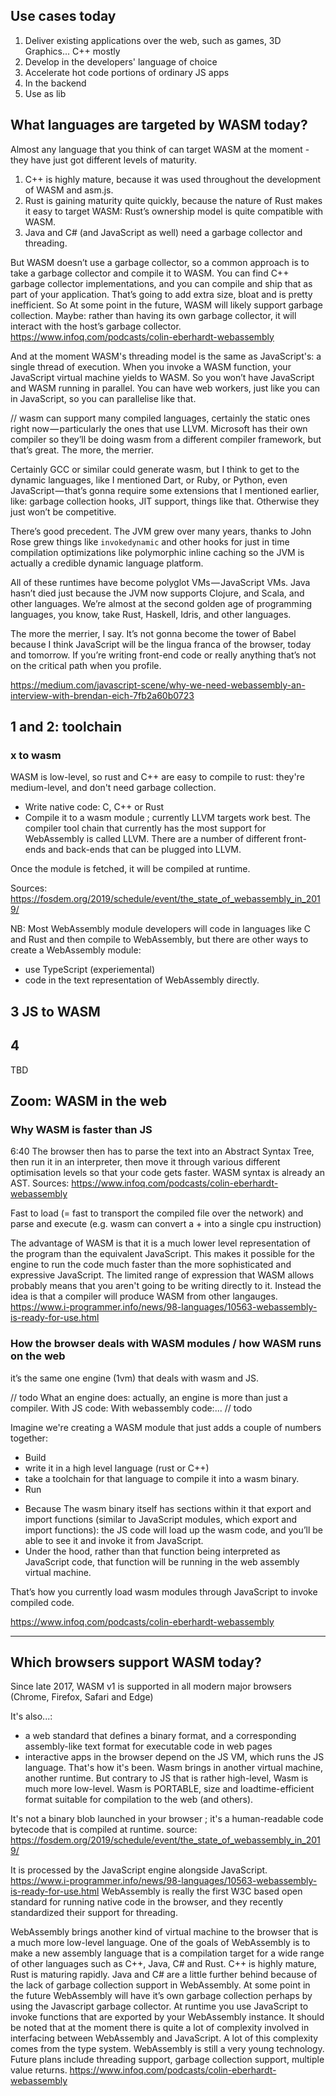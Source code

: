 ## Use cases today 
1. Deliver existing applications over the web, such as games, 3D Graphics... C++ mostly
2. Develop in the developers' language of choice
3. Accelerate hot code portions of ordinary JS apps
4. In the backend
5. Use as lib


## What languages are targeted by WASM today?

Almost any language that you think of can target WASM at the moment - they have just got different levels of maturity.

1. C++ is highly mature, because it was used throughout the development of WASM and asm.js.
2. Rust is gaining maturity quite quickly, because the nature of Rust makes it easy to target WASM: Rust’s ownership model is quite compatible with WASM.
3. Java and C# (and JavaScript as well) need a garbage collector and threading.

But WASM doesn’t use a garbage collector, so a common approach is to take a garbage collector and compile it to WASM. You can find C++ garbage collector implementations, and you can compile and ship that as part of your application. That’s going to add extra size, bloat and is pretty inefficient. So At some point in the future, WASM will likely support garbage collection. Maybe: rather than having its own garbage collector, it will interact with the host’s garbage collector.
https://www.infoq.com/podcasts/colin-eberhardt-webassembly

And at the moment WASM's threading model is the same as JavaScript's: a single thread of execution. When you invoke a WASM function, your JavaScript virtual machine yields to WASM. So you won’t have JavaScript and WASM running in parallel. You can have web workers, just like you can in JavaScript, so you can parallelise like that.

// wasm can support many compiled languages, certainly the static ones right now — particularly the ones that use LLVM. Microsoft has their own compiler so they’ll be doing wasm from a different compiler framework, but that’s great. The more, the merrier.

Certainly GCC or similar could generate wasm, but I think to get to the dynamic languages, like I mentioned Dart, or Ruby, or Python, even JavaScript — that’s gonna require some extensions that I mentioned earlier, like: garbage collection hooks, JIT support, things like that. Otherwise they just won’t be competitive.

There’s good precedent. The JVM grew over many years, thanks to John Rose grew things like `invokedynamic` and other hooks for just in time compilation optimizations like polymorphic inline caching so the JVM is actually a credible dynamic language platform.

All of these runtimes have become polyglot VMs — JavaScript VMs. Java hasn’t died just because the JVM now supports Clojure, and Scala, and other languages. We’re almost at the second golden age of programming languages, you know, take Rust, Haskell, Idris, and other languages.

The more the merrier, I say. It’s not gonna become the tower of Babel because I think JavaScript will be the lingua franca of the browser, today and tomorrow. If you’re writing front-end code or really anything that’s not on the critical path when you profile.

https://medium.com/javascript-scene/why-we-need-webassembly-an-interview-with-brendan-eich-7fb2a60b0723

## 1 and 2: toolchain

### x to wasm

WASM is low-level, so rust and C++ are easy to compile to rust: they're medium-level, and don't need garbage collection.

- Write native code: C, C++ or Rust
- Compile it to a wasm module ; currently LLVM targets work best. The compiler tool chain that currently has the most support for WebAssembly is called LLVM. There are a number of different front-ends and back-ends that can be plugged into LLVM.

Once the module is fetched, it will be compiled at runtime.

Sources: https://fosdem.org/2019/schedule/event/the_state_of_webassembly_in_2019/

NB:
Most WebAssembly module developers will code in languages like C and Rust and then compile to WebAssembly, but there are other ways to create a WebAssembly module:

- use TypeScript (experiemental)
- code in the text representation of WebAssembly directly.

## 3 JS to WASM

## 4

TBD

## Zoom: WASM in the web

### Why WASM is faster than JS 


6:40 The browser then has to parse the text into an Abstract Syntax Tree, then run it in an interpreter, then move it through various different optimisation levels so that your code gets faster. 
WASM syntax is already an AST.
Sources: https://www.infoq.com/podcasts/colin-eberhardt-webassembly



Fast to load (= fast to transport the compiled file over the network)
and parse
and execute (e.g. wasm can convert a + into a single cpu instruction)

The advantage of WASM is that it is a much lower level representation of the program than the equivalent JavaScript. This makes it possible for the engine to run the code much faster than the more sophisticated and expressive JavaScript. The limited range of expression that WASM allows probably means that you aren't going to be writing directly to it. Instead the idea is that a compiler will produce WASM from other langauges.
https://www.i-programmer.info/news/98-languages/10563-webassembly-is-ready-for-use.html

### How the browser deals with WASM modules / how WASM runs on the web

it’s the same one engine (1vm) that deals with wasm and JS.

// todo
What an engine does: actually, an engine is more than just a compiler.
With JS code:
With webassembly code:...
// todo

Imagine we're creating a WASM module that just adds a couple of numbers together:

- Build
- write it in a high level language (rust or C++)
- take a toolchain for that language to compile it into a wasm binary.
- Run

* Because The wasm binary itself has sections within it that export and import functions (similar to JavaScript modules, which export and import functions): the JS code will load up the wasm code, and you’ll be able to see it and invoke it from JavaScript.
* Under the hood, rather than that function being interpreted as JavaScript code, that function will be running in the web assembly virtual machine.

That’s how you currently load wasm modules through JavaScript to invoke compiled code.

https://www.infoq.com/podcasts/colin-eberhardt-webassembly

---




## Which browsers support WASM today?

Since late 2017, WASM v1 is supported in all modern major browsers (Chrome, Firefox, Safari and Edge)





It's also...:
- a web standard that defines a binary format, and a corresponding assembly-like text format for executable code in web pages
- interactive apps in the browser depend on the JS VM, which runs the JS language. That's how it's been. Wasm brings in another virtual machine, another runtime. But contrary to JS that is rather high-level, Wasm is much more low-level.
Wasm is PORTABLE, size and loadtime-efficient format suitable for compilation to the web (and others).

It's not a binary blob launched in your browser ; it's a human-readable code bytecode that is compiled at runtime.
source: https://fosdem.org/2019/schedule/event/the_state_of_webassembly_in_2019/

It is processed by the JavaScript engine alongside JavaScript.
https://www.i-programmer.info/news/98-languages/10563-webassembly-is-ready-for-use.html
WebAssembly is really the first W3C based open standard for running native code in the browser, and they recently standardized their support for threading.

WebAssembly brings another kind of virtual machine to the browser that is a much more low-level language.
One of the goals of WebAssembly is to make a new assembly language that is a compilation target for a wide range of other languages such as C++, Java, C# and Rust. C++ is highly mature, Rust is maturing rapidly. Java and C# are a little further behind because of the lack of garbage collection support in WebAssembly. At some point in the future WebAssembly will have it’s own garbage collection perhaps by using the Javascript garbage collector.
At runtime you use JavaScript to invoke functions that are exported by your WebAssembly instance. It should be noted that at the moment there is quite a lot of complexity involved in interfacing between WebAssembly and JavaScript. A lot of this complexity comes from the type system.
WebAssembly is still a very young technology. Future plans include threading support, garbage collection support, multiple value returns.
https://www.infoq.com/podcasts/colin-eberhardt-webassembly

